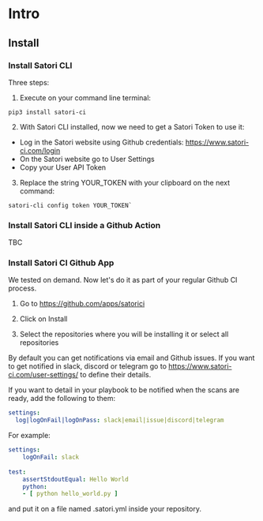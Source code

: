 # Intro
## Install

### Install Satori CLI

Three steps:
1. Execute on your command line terminal:

```console 
pip3 install satori-ci
```

2. With Satori CLI installed, now we need to get a Satori Token to use it:

 * Log in the Satori website using Github credentials: https://www.satori-ci.com/login
 * On the Satori website go to User Settings 
 * Copy your User API Token

3. Replace the string YOUR_TOKEN with your clipboard on the next command: 

```console 
satori-cli config token YOUR_TOKEN`
```

### Install Satori CLI inside a Github Action

TBC

### Install Satori CI Github App

We tested on demand. Now let's do it as part of your regular Github CI process. 

1. Go to https://github.com/apps/satorici

2. Click on Install

3. Select the repositories where you will be installing it or select all repositories

By default you can get notifications via email and Github issues. If you want to get notified in slack, discord or telegram go to https://www.satori-ci.com/user-settings/ to define their details. 


If you want to detail in your playbook to be notified when the scans are ready, add the following to them:

```yml
settings:
  log|logOnFail|logOnPass: slack|email|issue|discord|telegram
```

For example:
```yml
settings:
    logOnFail: slack
  
test:
    assertStdoutEqual: Hello World
    python:
    - [ python hello_world.py ]
```

and put it on a file named .satori.yml inside your repository.

